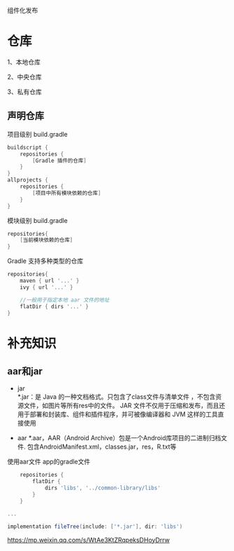 组件化发布

# 仓库
1、本地仓库

2、中央仓库

3、私有仓库

## 声明仓库

项目级别 build.gradle

```gradle
buildscript {
    repositories {
        [Gradle 插件的仓库]        
    }
}
allprojects {
    repositories {
        [项目中所有模块依赖的仓库]  
    }
}
```

模块级别 build.gradle
```gradle
repositories{
    [当前模块依赖的仓库]
}
```

Gradle 支持多种类型的仓库
```gradle
repositories{
    maven { url '...' }
    ivy { url '...' }

    //一般用于指定本地 aar 文件的地址
    flatDir { dirs '...' }
}

```



# 补充知识
## aar和jar
* jar  
*.jar：是 Java 的一种文档格式。只包含了class文件与清单文件 ，不包含资源文件，如图片等所有res中的文件。
JAR 文件不仅用于压缩和发布，而且还用于部署和封装库、组件和插件程序，并可被像编译器和 JVM 这样的工具直接使用

* aar
*.aar，AAR（Android Archive）包是一个Android库项目的二进制归档文件.
包含AndroidManifest.xml，classes.jar，res，R.txt等

使用aar文件
app的gradle文件
```gradle
    repositories {
        flatDir {
            dirs 'libs', '../common-library/libs'
        }
    }

...

implementation fileTree(include: ['*.jar'], dir: 'libs')
```


https://mp.weixin.qq.com/s/WtAe3KtZRqpeksDHoyDrrw

